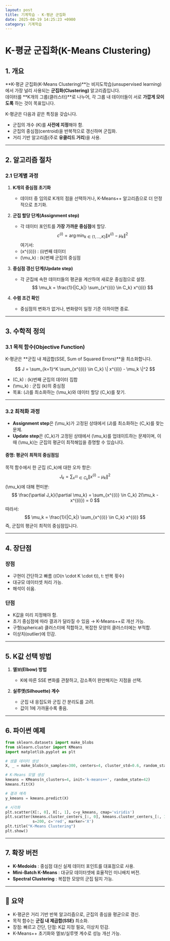 ```yaml
---
layout: post
title: 기계학습 - K-평균 군집화
date: 2025-08-19 14:25:23 +0900
category: 기계학습
---
```

# K-평균 군집화(K-Means Clustering)

## 1. 개요
**K-평균 군집화(K-Means Clustering)**는 비지도학습(unsupervised learning)에서 가장 널리 사용되는 **군집화(Clustering)** 알고리즘입니다.  
데이터를 **K개의 그룹(클러스터)**로 나누어, 각 그룹 내 데이터들이 서로 **가깝게 모이도록** 하는 것이 목표입니다.

K-평균은 다음과 같은 특징을 갖습니다.
- 군집의 개수 \(K\)를 **사전에 지정**해야 함.
- 군집의 중심점(centroid)을 반복적으로 갱신하며 군집화.
- 거리 기반 알고리즘(주로 **유클리드 거리**)을 사용.

---

## 2. 알고리즘 절차

### 2.1 단계별 과정
1. **K개의 중심점 초기화**
   - 데이터 중 임의로 K개의 점을 선택하거나, K-Means++ 알고리즘으로 더 안정적으로 초기화.
   
2. **군집 할당 단계(Assignment step)**
   - 각 데이터 포인트를 **가장 가까운 중심점**에 할당.
   $$
   c^{(i)} = \arg\min_{k \in \{1,\dots,K\}} \| x^{(i)} - \mu_k \|^2
   $$
   여기서:
   - \(x^{(i)}\) : \(i\)번째 데이터
   - \(\mu_k\) : \(k\)번째 군집의 중심점

3. **중심점 갱신 단계(Update step)**
   - 각 군집에 속한 데이터들의 평균을 계산하여 새로운 중심점으로 설정.
   $$
   \mu_k = \frac{1}{|C_k|} \sum_{x^{(i)} \in C_k} x^{(i)}
   $$

4. **수렴 조건 확인**
   - 중심점의 변화가 없거나, 변화량이 일정 기준 이하이면 종료.

---

## 3. 수학적 정의

### 3.1 목적 함수(Objective Function)
K-평균은 **군집 내 제곱합(SSE, Sum of Squared Errors)**을 최소화합니다.

$$
J = \sum_{k=1}^K \sum_{x^{(i)} \in C_k} \| x^{(i)} - \mu_k \|^2
$$

- \(C_k\) : \(k\)번째 군집의 데이터 집합
- \(\mu_k\) : 군집 \(k\)의 중심점
- 목표: \(J\)를 최소화하는 \(\mu_k\)와 데이터 할당 \(C_k\)를 찾기.

---

### 3.2 최적화 과정
- **Assignment step**은 \(\mu_k\)가 고정된 상태에서 \(J\)를 최소화하는 \(C_k\)를 찾는 문제.
- **Update step**은 \(C_k\)가 고정된 상태에서 \(\mu_k\)를 업데이트하는 문제이며, 이때 \(\mu_k\)는 군집의 평균이 최적해임을 증명할 수 있습니다.

#### 증명: 평균이 최적의 중심점임
목적 함수에서 한 군집 \(C_k\)에 대한 오차 항은:
$$
J_k = \sum_{x^{(i)} \in C_k} \| x^{(i)} - \mu_k \|^2
$$
\(\mu_k\)에 대해 편미분:
$$
\frac{\partial J_k}{\partial \mu_k} = \sum_{x^{(i)} \in C_k} 2(\mu_k - x^{(i)}) = 0
$$
따라서:
$$
\mu_k = \frac{1}{|C_k|} \sum_{x^{(i)} \in C_k} x^{(i)}
$$
즉, 군집의 평균이 최적의 중심점입니다.

---

## 4. 장단점

### 장점
- 구현이 간단하고 빠름 (\(O(n \cdot K \cdot t)\), t: 반복 횟수)
- 대규모 데이터셋 처리 가능.
- 해석이 쉬움.

### 단점
- K값을 미리 지정해야 함.
- 초기 중심점에 따라 결과가 달라질 수 있음 → K-Means++로 개선 가능.
- 구형(spherical) 클러스터에 적합하고, 복잡한 모양의 클러스터에는 부적합.
- 이상치(outlier)에 민감.

---

## 5. K값 선택 방법

1. **엘보(Elbow) 방법**
   - K에 따른 SSE 변화를 관찰하고, 감소폭이 완만해지는 지점을 선택.

2. **실루엣(Silhouette) 계수**
   - 군집 내 응집도와 군집 간 분리도를 고려.
   - 값이 1에 가까울수록 좋음.

---

## 6. 파이썬 예제

```python
from sklearn.datasets import make_blobs
from sklearn.cluster import KMeans
import matplotlib.pyplot as plt

# 샘플 데이터 생성
X, _ = make_blobs(n_samples=300, centers=4, cluster_std=0.6, random_state=42)

# K-Means 모델 생성
kmeans = KMeans(n_clusters=4, init='k-means++', random_state=42)
kmeans.fit(X)

# 결과 예측
y_kmeans = kmeans.predict(X)

# 시각화
plt.scatter(X[:, 0], X[:, 1], c=y_kmeans, cmap='viridis')
plt.scatter(kmeans.cluster_centers_[:, 0], kmeans.cluster_centers_[:, 1], 
            s=200, c='red', marker='X')
plt.title("K-Means Clustering")
plt.show()
```

---

## 7. 확장 버전
- **K-Medoids** : 중심점 대신 실제 데이터 포인트를 대표점으로 사용.
- **Mini-Batch K-Means** : 대규모 데이터셋에 효율적인 미니배치 버전.
- **Spectral Clustering** : 복잡한 모양의 군집 탐지 가능.

---

## 📌 요약
- K-평균은 거리 기반 반복 알고리즘으로, 군집의 중심을 평균으로 갱신.
- 목적 함수는 **군집 내 제곱합(SSE)** 최소화.
- 장점: 빠르고 간단, 단점: K값 지정 필요, 이상치 민감.
- K-Means++ 초기화와 엘보/실루엣 계수로 성능 개선 가능.